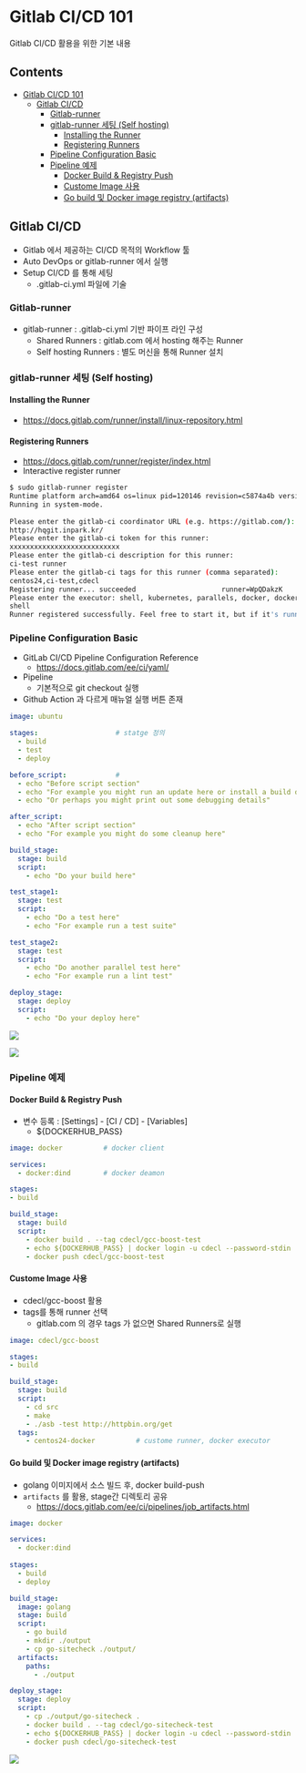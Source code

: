 
# Gitlab CI/CD 101
Gitlab CI/CD 활용을 위한 기본 내용 

## Contents
  - [Gitlab CI/CD 101](#gitlab-cicd-101)
    - [Gitlab CI/CD](#gitlab-cicd)
      - [Gitlab-runner](#gitlab-runner)
      - [gitlab-runner 세팅 (Self hosting)](#gitlab-runner-%EC%84%B8%ED%8C%85-self-hosting)
        - [Installing the Runner](#installing-the-runner)
        - [Registering Runners](#registering-runners)
      - [Pipeline Configuration Basic](#pipeline-configuration-basic)
      - [Pipeline 예제](#pipeline-%EC%98%88%EC%A0%9C)
        - [Docker Build & Registry Push](#docker-build--registry-push)
        - [Custome Image 사용](#custome-image-%EC%82%AC%EC%9A%A9)
        - [Go build 및 Docker image registry (artifacts)](#go-build-%EB%B0%8F-docker-image-registry-artifacts)


## Gitlab CI/CD
- Gitlab 에서 제공하는 CI/CD 목적의 Workflow 툴 
- Auto DevOps or gitlab-runner 에서 실행 
- Setup CI/CD 를 통해 세팅 
  - .gitlab-ci.yml 파일에 기술 
 

### Gitlab-runner 
- gitlab-runner : .gitlab-ci.yml 기반 파이프 라인 구성 
  - Shared Runners : gitlab.com 에서 hosting 해주는 Runner
  - Self hosting Runners : 별도 머신을 통해 Runner 설치 

### gitlab-runner 세팅 (Self hosting)

#### Installing the Runner
- https://docs.gitlab.com/runner/install/linux-repository.html

#### Registering Runners
- https://docs.gitlab.com/runner/register/index.html
- Interactive register runner 

```sh
$ sudo gitlab-runner register 
Runtime platform arch=amd64 os=linux pid=120146 revision=c5874a4b version=12.10.2
Running in system-mode.                            
                                                   
Please enter the gitlab-ci coordinator URL (e.g. https://gitlab.com/):
http://hqgit.inpark.kr/
Please enter the gitlab-ci token for this runner:
xxxxxxxxxxxxxxxxxxxxxxxxxxx
Please enter the gitlab-ci description for this runner:
ci-test runner
Please enter the gitlab-ci tags for this runner (comma separated):
centos24,ci-test,cdecl
Registering runner... succeeded                     runner=WpQDakzK
Please enter the executor: shell, kubernetes, parallels, docker, docker-ssh, ssh, virtualbox, docker+machine, docker-ssh+machine, custom:
shell
Runner registered successfully. Feel free to start it, but if it's running already the config should be automatically reloaded! 
```

### Pipeline Configuration Basic
- GitLab CI/CD Pipeline Configuration Reference
  - https://docs.gitlab.com/ee/ci/yaml/ 
- Pipeline
  - 기본적으로 git checkout 실행 
- Github Action 과 다르게 매뉴얼 실행 버튼 존재 

```yaml
image: ubuntu

stages:                   # statge 정의 
  - build
  - test
  - deploy

before_script:            # 
  - echo "Before script section"
  - echo "For example you might run an update here or install a build dependency"
  - echo "Or perhaps you might print out some debugging details"

after_script:
  - echo "After script section"
  - echo "For example you might do some cleanup here"

build_stage:
  stage: build
  script:
    - echo "Do your build here"

test_stage1:
  stage: test
  script:
    - echo "Do a test here"
    - echo "For example run a test suite"

test_stage2:
  stage: test
  script:
    - echo "Do another parallel test here"
    - echo "For example run a lint test"

deploy_stage:
  stage: deploy
  script:
    - echo "Do your deploy here"
```

![](images/2020-05-18-17-50-34.png)

![](images/2020-05-18-17-51-51.png)


### Pipeline 예제

#### Docker Build & Registry Push
- 변수 등록 : [Settings] - [CI / CD] - [Variables] 
  - ${DOCKERHUB_PASS}

```yaml
image: docker          # docker client

services:
  - docker:dind        # docker deamon

stages:
- build

build_stage:
  stage: build
  script: 
    - docker build . --tag cdecl/gcc-boost-test
    - echo ${DOCKERHUB_PASS} | docker login -u cdecl --password-stdin
    - docker push cdecl/gcc-boost-test
```

#### Custome Image 사용 
- cdecl/gcc-boost  활용 
- tags를 통해 runner 선택
  - gitlab.com 의 경우 tags 가 없으면 Shared Runners로 실행 

```yaml
image: cdecl/gcc-boost

stages:
- build

build_stage:
  stage: build
  script: 
    - cd src 
    - make 
    - ./asb -test http://httpbin.org/get
  tags:
    - centos24-docker          # custome runner, docker executor

```


#### Go build 및 Docker image registry (artifacts)
- golang 이미지에서 소스 빌드 후, docker build-push
- `artifacts` 를 활용, stage간 디렉토리 공유 
  - https://docs.gitlab.com/ee/ci/pipelines/job_artifacts.html

```yaml
image: docker 

services:
  - docker:dind
  
stages:                   
  - build
  - deploy

build_stage:
  image: golang 
  stage: build
  script:
    - go build 
    - mkdir ./output
    - cp go-sitecheck ./output/
  artifacts:
    paths: 
      - ./output

deploy_stage:
  stage: deploy
  script:  
    - cp ./output/go-sitecheck .
    - docker build . --tag cdecl/go-sitecheck-test
    - echo ${DOCKERHUB_PASS} | docker login -u cdecl --password-stdin
    - docker push cdecl/go-sitecheck-test
```

![](images/2020-05-18-18-08-57.png)
